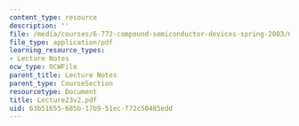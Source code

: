 ```yaml
---
content_type: resource
description: ''
file: /media/courses/6-772-compound-semiconductor-devices-spring-2003/63b51655685b17b951ecf72c50485edd_Lecture23v2.pdf
file_type: application/pdf
learning_resource_types:
- Lecture Notes
ocw_type: OCWFile
parent_title: Lecture Notes
parent_type: CourseSection
resourcetype: Document
title: Lecture23v2.pdf
uid: 63b51655-685b-17b9-51ec-f72c50485edd
---
```

